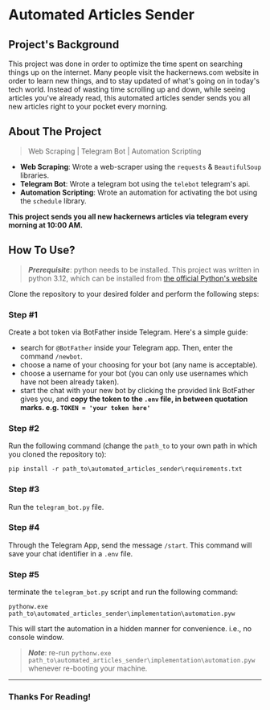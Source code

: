 # Automated Articles Sender

## Project's Background
This project was done in order to optimize the time spent on searching things up on the internet.
Many people visit the hackernews.com website in order to learn new things, and to stay updated of what's going on
in today's tech world. Instead of wasting time scrolling up and down, while seeing articles you've already read,
this automated articles sender sends you all new articles right to your pocket every morning.

## About The Project
> Web Scraping | Telegram Bot | Automation Scripting

- __Web Scraping__: Wrote a web-scraper using the `requests` & `BeautifulSoup` libraries.
- __Telegram Bot__: Wrote a telegram bot using the `telebot` telegram's api.
- __Automation Scripting__: Wrote an automation for activating the bot using the `schedule` library.

__This project sends you all new hackernews articles via telegram every morning at 10:00 AM.__
## How To Use?

> ___Prerequisite___: python needs to be installed. This project was written in python 3.12, which can 
be installed from [the official Python's website](https://www.python.org/downloads/) 

Clone the repository to your desired folder and perform the following steps:

### Step #1
Create a bot token via BotFather inside Telegram. Here's a simple guide:
- search for `@BotFather` inside your Telegram app. Then, enter the command `/newbot`.
- choose a name of your choosing for your bot (any name is acceptable).
- choose a username for your bot (you can only use usernames which have not been already taken).
- start the chat with your new bot by clicking the provided link BotFather gives you, and __copy the token
to the `.env` file, in between quotation marks. e.g. `TOKEN = 'your token here'`__

### Step #2
Run the following command (change the `path_to` to your own path in which you cloned the repository to):
```commandline
pip install -r path_to\automated_articles_sender\requirements.txt
```

### Step #3
Run the `telegram_bot.py` file.

### Step #4
Through the Telegram App, send the message `/start`. This command will save your chat identifier
in a `.env` file.

### Step #5
terminate the `telegram_bot.py` script and run the following command:
```commandline
pythonw.exe path_to\automated_articles_sender\implementation\automation.pyw
```
This will start the automation in a hidden manner for convenience. i.e., no console window.

> ___Note___: re-run `pythonw.exe path_to\automated_articles_sender\implementation\automation.pyw` whenever 
re-booting your machine.
*** 
### Thanks For Reading!
